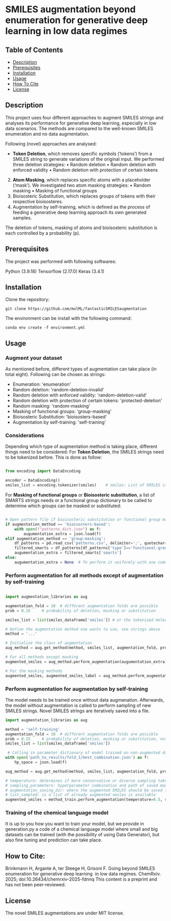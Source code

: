 # SMILES augmentation beyond enumeration for generative deep learning in low data regimes

## Table of Contents
- [Description](#description)
- [Prerequisites](#prerequisites)
- [Installation](#installation)
- [Usage](#usage)
- [How To Cite](#howtocite)
- [License](#license)

## Description
This project uses four different approaches to augment SMILES strings and analyses its performance for generative deep learning, especially in low data scenarios. The methods are compared to the well-known SMILES enumeration and no data augmentation.

Following (novel) approaches are analysed:
- **Token Deletion**, which removes specific symbols (‘tokens’) from a SMILES string to generate variations of the original input. We performed three deletion strategies:
    • Random deletion
    • Random deletion with enforced validity
    • Random deletion with protection of certain tokens
2. **Atom Masking**, which replaces specific atoms with a placeholder (‘mask’). We investigated two atom masking strategies:
    • Random masking
    • Masking of functional groups 
3. Bioisosteric Substitution, which replaces groups of tokens with their respective bioisosteres. 
4. Augmentation by self-training, which is defined as the process of feeding a generative deep learning approach its own generated samples. 

The deletion of tokens, masking of atoms and bioisosteric substitution is each controlled by a probability (p).

## Prerequisites

The project was performed with following softwares:

Python (3.9.18)
Tensorflow (2.17.0)
Keras (3.4.1)

## Installation

Clone the repository:

```git clone https://github.com/molML/fantasticSMILESaugmentation```

The environment can be install with the following command:

```conda env create -f environment.yml```

## Usage

### Augment your dataset

As mentioned before, different types of augmentation can take place (in total eight). Following can be chosen as strings:
- Enumeration: 'enumeration'
- Random deletion: 'random-deletion-invalid'
- Random deletion with enforced validity: 'random-deletion-valid'
- Random deletion with protection of certain tokens: 'protected-deletion'
- Random masking: 'random-masking'
- Masking of functional groups: 'group-masking'
- Bioisosteric Substitution: 'bioisosters-based'
- Augmentation by self-training: 'self-training'

### Considerations

Depending which type of augmentation method is taking place, different things need to be considered:
For **Token Deletion**, the SMILES strings need to be tokenized before. This is done as follow:

```python

from encoding import DataEncoding

encoder = DataEncoding()
smiles_list = encoding.tokenizer(smiles)    # smiles: List of SMILES string
```

For **Masking of functional groups** or **Bioisosteric substitution**, a list of SMARTS strings needs or a functional group dictionary to be called to determine which groups can be masked or substituted:

```python

# Open pattern file if bioisosteric substitution or functional group masking
if augmentation_method == 'bioisosters-based':
    with open(f"patterns_dict.json") as f:
        augumentation_extra = json.load(f)
elif augmentation_method == 'group-masking':
    df_patterns = pd.read_csv('patterns.csv', delimiter=';', quotechar='"',)
    filtered_smarts = df_patterns[df_patterns['type']=='functional-group']  # maybe can be expanded towards scaffolds, different rings, etc
    augumentation_extra = filtered_smarts['smarts']
else:
    augumentation_extra = None  # To perform it uniformly with one command
```

### Perform augmentation for all methods except of augmentation by self-training

```python

import augmentation_libraries as aug

augmentation_fold = 10  # different augmentation folds are possible
prob = 0.15     # probability of deletion, masking or substitution

smiles_list = list(smiles_dataframe['smiles']) # or the tokenized molecules for deletion

# Define the augmentation method one wants to use, see strings above
method = '...'

# Initialize the class of augmentation
aug_method = aug.get_method(method, smiles_list, augmentation_fold, prob)

# For all methods except masking
augmented_smiles = aug_method.perform_augmentation(augumentation_extra)

# For the masking methods
augmented_smiles, augmented_smiles_label = aug_method.perform_augmentation(augumentation_extra)
```

### Perform augmentation for augmentation by self-training

The model needs to be trained once without data augmenation. Afterwards, the model without augmentation is called to perform sampling of new SMILES strings. Novel SMILES strings are iteratively saved into a file.

```python
import augmentation_libraries as aug

method = 'self-training'
augmentation_fold = 10  # different augmentation folds are possible
prob = 0.15     # probability of deletion, masking or substitution, not important here
smiles_list = list(smiles_dataframe['smiles']) 

 # Calling in parameter dictionary of model trained on non-augmented datasets
with open('path_to_results/fold_1/best_combination.json') as f:    
    hp_space = json.load(f)

aug_method = aug.get_method(method, smiles_list, augmentation_fold, prob)

# temperature: determines if more conservative or diverse sampling takes place
# sampling_parameters: hyperparameter combination and path of saved model
# augmentation_saving_dir: where the augmented SMILES should be saved (as self-training can take long, it is iteratively saved)
# list_sampled: is a list of already augmented smiles is available
augmented_smiles = method_train.perform_augmentation(temperature=0.5, sampling_parameters=hp_space, augmentation_saving_dir='path_to_results/train', list_sampled=None) 

```


### Training of the chemical language model

It is up to you how you want to train your model, but we provide in generation.py a code of a chemical language model where small and big datasets can be trained (with the possibility of using Data Generator), but also fine tuning and prediction can take place.

## How to Cite:

Brinkmann H, Argante A, ter Steege H, Grisoni F. Going beyond SMILES enumeration for generative deep learning  in low data regimes. ChemRxiv. 2025; doi:10.26434/chemrxiv-2025-fdnnq  This content is a preprint and has not been peer-reviewed.

## License
The novel SMILES augmentations are under MIT license.



